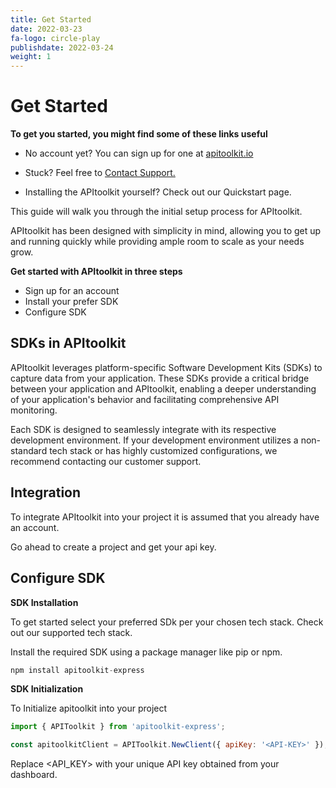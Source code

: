 ```yaml
---
title: Get Started
date: 2022-03-23
fa-logo: circle-play 
publishdate: 2022-03-24
weight: 1
---
```


# Get Started

**To get you started, you might find some of these links useful** 

* No account yet? You can sign up for one at [apitoolkit.io](https://apitoolkit.io/)
  
* Stuck? Feel free to [Contact Support.](hello@apitoolkit.io)
  
* Installing the APItoolkit yourself? Check out our Quickstart page.  

This guide will walk you through the initial setup process for APItoolkit.  

APItoolkit has been designed with simplicity in mind, allowing you to get up and running quickly while providing ample room to scale as your needs grow.

**Get started with APItoolkit in three steps**
* Sign up for an account
* Install your prefer SDK
* Configure SDK

## SDKs in APItoolkit
APItoolkit leverages platform-specific Software Development Kits (SDKs) to capture data from your application. These SDKs provide a critical bridge between your application and APItoolkit, enabling a deeper understanding of your application's behavior and facilitating comprehensive API monitoring.

Each SDK is designed to seamlessly integrate with its respective development environment. If your development environment utilizes a non-standard tech stack or has highly customized configurations, we recommend contacting our customer support.

## Integration

To integrate APItoolkit into your project it is assumed that you already have an account. 

Go ahead to create a project and get your api key. 

## Configure SDK

**SDK Installation**

To get started select your preferred SDk per your chosen tech stack. Check out our supported tech stack.

Install the required SDK using a package manager like pip or npm.
```js
npm install apitoolkit-express
```
**SDK Initialization**

To Initialize apitoolkit into your project
```js
import { APIToolkit } from 'apitoolkit-express';

const apitoolkitClient = APIToolkit.NewClient({ apiKey: '<API-KEY>' });
```
Replace <API_KEY> with your unique API key obtained from your dashboard.

